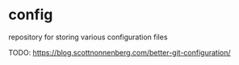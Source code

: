 config
======
repository for storing various configuration files

TODO:
https://blog.scottnonnenberg.com/better-git-configuration/

